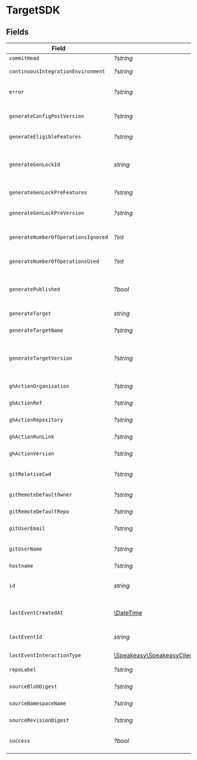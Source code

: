 # TargetSDK


## Fields

| Field                                                                                                 | Type                                                                                                  | Required                                                                                              | Description                                                                                           |
| ----------------------------------------------------------------------------------------------------- | ----------------------------------------------------------------------------------------------------- | ----------------------------------------------------------------------------------------------------- | ----------------------------------------------------------------------------------------------------- |
| `commitHead`                                                                                          | *?string*                                                                                             | :heavy_minus_sign:                                                                                    | Remote commit ID.                                                                                     |
| `continuousIntegrationEnvironment`                                                                    | *?string*                                                                                             | :heavy_minus_sign:                                                                                    | Name of the CI environment.                                                                           |
| `error`                                                                                               | *?string*                                                                                             | :heavy_minus_sign:                                                                                    | Error message if the last event was not successful.                                                   |
| `generateConfigPostVersion`                                                                           | *?string*                                                                                             | :heavy_minus_sign:                                                                                    | Version of the generated target (post generation)                                                     |
| `generateEligibleFeatures`                                                                            | *?string*                                                                                             | :heavy_minus_sign:                                                                                    | Eligible feature set during generation                                                                |
| `generateGenLockId`                                                                                   | *string*                                                                                              | :heavy_check_mark:                                                                                    | gen.lock ID (expected to be a uuid). The same as `id`. A unique identifier for the target.            |
| `generateGenLockPreFeatures`                                                                          | *?string*                                                                                             | :heavy_minus_sign:                                                                                    | Features prior to generation                                                                          |
| `generateGenLockPreVersion`                                                                           | *?string*                                                                                             | :heavy_minus_sign:                                                                                    | Artifact version for the Previous Generation                                                          |
| `generateNumberOfOperationsIgnored`                                                                   | *?int*                                                                                                | :heavy_minus_sign:                                                                                    | The number of operations ignored in generation.                                                       |
| `generateNumberOfOperationsUsed`                                                                      | *?int*                                                                                                | :heavy_minus_sign:                                                                                    | The number of operations used in generation.                                                          |
| `generatePublished`                                                                                   | *?bool*                                                                                               | :heavy_minus_sign:                                                                                    | Indicates whether the target was considered published.                                                |
| `generateTarget`                                                                                      | *string*                                                                                              | :heavy_check_mark:                                                                                    | eg `typescript`, `terraform`, `python`                                                                |
| `generateTargetName`                                                                                  | *?string*                                                                                             | :heavy_minus_sign:                                                                                    | The workflow name of the target.                                                                      |
| `generateTargetVersion`                                                                               | *?string*                                                                                             | :heavy_minus_sign:                                                                                    | The version of the Speakeasy generator for this target eg v2 of the typescript generator.             |
| `ghActionOrganization`                                                                                | *?string*                                                                                             | :heavy_minus_sign:                                                                                    | GitHub organization of the action.                                                                    |
| `ghActionRef`                                                                                         | *?string*                                                                                             | :heavy_minus_sign:                                                                                    | GitHub Action ref value.                                                                              |
| `ghActionRepository`                                                                                  | *?string*                                                                                             | :heavy_minus_sign:                                                                                    | GitHub repository of the action.                                                                      |
| `ghActionRunLink`                                                                                     | *?string*                                                                                             | :heavy_minus_sign:                                                                                    | Link to the GitHub action run.                                                                        |
| `ghActionVersion`                                                                                     | *?string*                                                                                             | :heavy_minus_sign:                                                                                    | Version of the GitHub action.                                                                         |
| `gitRelativeCwd`                                                                                      | *?string*                                                                                             | :heavy_minus_sign:                                                                                    | Current working directory relative to the git root.                                                   |
| `gitRemoteDefaultOwner`                                                                               | *?string*                                                                                             | :heavy_minus_sign:                                                                                    | Default owner for git remote.                                                                         |
| `gitRemoteDefaultRepo`                                                                                | *?string*                                                                                             | :heavy_minus_sign:                                                                                    | Default repository name for git remote.                                                               |
| `gitUserEmail`                                                                                        | *?string*                                                                                             | :heavy_minus_sign:                                                                                    | User email from git configuration.                                                                    |
| `gitUserName`                                                                                         | *?string*                                                                                             | :heavy_minus_sign:                                                                                    | User's name from git configuration. (not GitHub username)                                             |
| `hostname`                                                                                            | *?string*                                                                                             | :heavy_minus_sign:                                                                                    | Remote hostname.                                                                                      |
| `id`                                                                                                  | *string*                                                                                              | :heavy_check_mark:                                                                                    | Unique identifier of the target the same as `generate_gen_lock_id`                                    |
| `lastEventCreatedAt`                                                                                  | [\DateTime](https://www.php.net/manual/en/class.datetime.php)                                         | :heavy_check_mark:                                                                                    | Timestamp when the event was created in the database.                                                 |
| `lastEventId`                                                                                         | *string*                                                                                              | :heavy_check_mark:                                                                                    | Unique identifier of the last event for the target                                                    |
| `lastEventInteractionType`                                                                            | [\Speakeasy\SpeakeasyClientSDK\Models\Shared\InteractionType](../../Models/Shared/InteractionType.md) | :heavy_check_mark:                                                                                    | Type of interaction.                                                                                  |
| `repoLabel`                                                                                           | *?string*                                                                                             | :heavy_minus_sign:                                                                                    | Label of the git repository.                                                                          |
| `sourceBlobDigest`                                                                                    | *?string*                                                                                             | :heavy_minus_sign:                                                                                    | The blob digest of the source.                                                                        |
| `sourceNamespaceName`                                                                                 | *?string*                                                                                             | :heavy_minus_sign:                                                                                    | The namespace name of the source.                                                                     |
| `sourceRevisionDigest`                                                                                | *?string*                                                                                             | :heavy_minus_sign:                                                                                    | The revision digest of the source.                                                                    |
| `success`                                                                                             | *?bool*                                                                                               | :heavy_minus_sign:                                                                                    | Indicates whether the event was successful.                                                           |